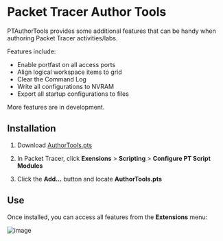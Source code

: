 # Packet Tracer Author Tools

PTAuthorTools provides some additional features that can be handy when authoring Packet Tracer activities/labs.

Features include:

- Enable portfast on all access ports
- Align logical workspace items to grid
- Clear the Command Log
- Write all configurations to NVRAM
- Export all startup configurations to files

More features are in development.

## Installation

1. Download [AuthorTools.pts](AuthorTools.pts)

2. In Packet Tracer, click **Exensions** > **Scripting** > **Configure PT Script Modules**

3. Click the **Add...** button and locate **AuthorTools.pts**

## Use

Once installed, you can access all features from the **Extensions** menu:

![image](https://github.com/user-attachments/assets/bbcae67b-3d8e-4c9b-aa09-da50f068fe68)
